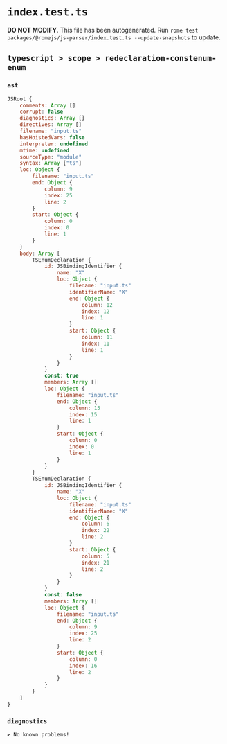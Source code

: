 # `index.test.ts`

**DO NOT MODIFY**. This file has been autogenerated. Run `rome test packages/@romejs/js-parser/index.test.ts --update-snapshots` to update.

## `typescript > scope > redeclaration-constenum-enum`

### `ast`

```javascript
JSRoot {
	comments: Array []
	corrupt: false
	diagnostics: Array []
	directives: Array []
	filename: "input.ts"
	hasHoistedVars: false
	interpreter: undefined
	mtime: undefined
	sourceType: "module"
	syntax: Array ["ts"]
	loc: Object {
		filename: "input.ts"
		end: Object {
			column: 9
			index: 25
			line: 2
		}
		start: Object {
			column: 0
			index: 0
			line: 1
		}
	}
	body: Array [
		TSEnumDeclaration {
			id: JSBindingIdentifier {
				name: "X"
				loc: Object {
					filename: "input.ts"
					identifierName: "X"
					end: Object {
						column: 12
						index: 12
						line: 1
					}
					start: Object {
						column: 11
						index: 11
						line: 1
					}
				}
			}
			const: true
			members: Array []
			loc: Object {
				filename: "input.ts"
				end: Object {
					column: 15
					index: 15
					line: 1
				}
				start: Object {
					column: 0
					index: 0
					line: 1
				}
			}
		}
		TSEnumDeclaration {
			id: JSBindingIdentifier {
				name: "X"
				loc: Object {
					filename: "input.ts"
					identifierName: "X"
					end: Object {
						column: 6
						index: 22
						line: 2
					}
					start: Object {
						column: 5
						index: 21
						line: 2
					}
				}
			}
			const: false
			members: Array []
			loc: Object {
				filename: "input.ts"
				end: Object {
					column: 9
					index: 25
					line: 2
				}
				start: Object {
					column: 0
					index: 16
					line: 2
				}
			}
		}
	]
}
```

### `diagnostics`

```
✔ No known problems!

```
